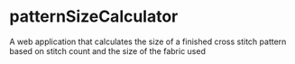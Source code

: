 # patternSizeCalculator
A web application that calculates the size of a finished cross stitch pattern based on stitch count and the size of the fabric used
